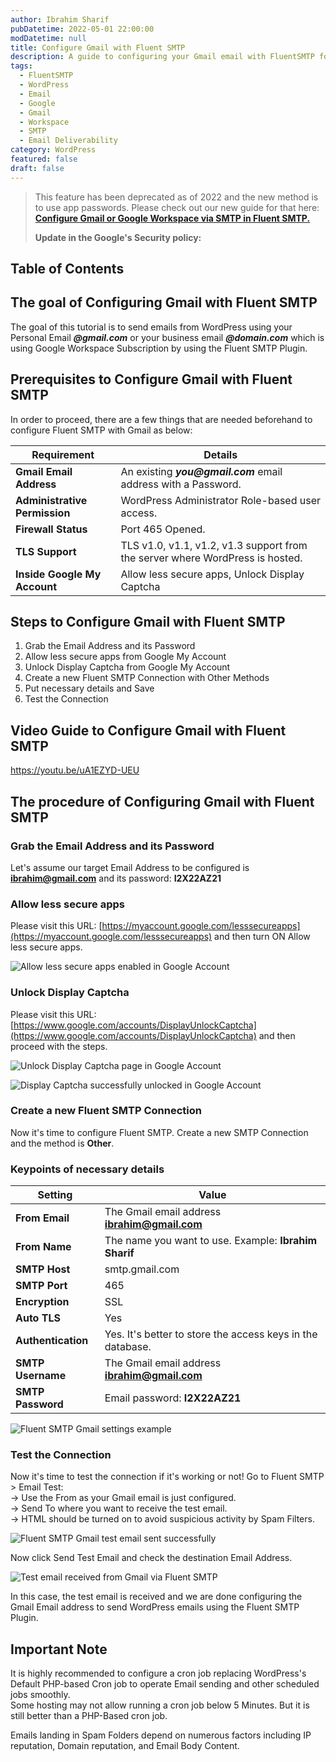 ```yaml
---
author: Ibrahim Sharif
pubDatetime: 2022-05-01 22:00:00
modDatetime: null
title: Configure Gmail with Fluent SMTP
description: A guide to configuring your Gmail email with FluentSMTP for WordPress email delivery.
tags:
  - FluentSMTP
  - WordPress
  - Email
  - Google
  - Gmail
  - Workspace
  - SMTP
  - Email Deliverability
category: WordPress
featured: false
draft: false
---
```


> This feature has been deprecated as of 2022 and the new method is to use app passwords. Please check out our new guide for that here: [**Configure Gmail or Google Workspace via SMTP in Fluent SMTP.**](../configure-google-gmail-with-fluent-smtp/)
> 
> **Update in the Google's Security policy:**

## Table of Contents

## The goal of Configuring Gmail with Fluent SMTP

The goal of this tutorial is to send emails from WordPress using your Personal Email **_@gmail.com_** or your business email **_@domain.com_** which is using Google Workspace Subscription by using the Fluent SMTP Plugin.

## Prerequisites to Configure Gmail with Fluent SMTP

In order to proceed, there are a few things that are needed beforehand to configure Fluent SMTP with Gmail as below:

| Requirement                | Details                                                                                   |
|----------------------------|-------------------------------------------------------------------------------------------|
| **Gmail Email Address**    | An existing **_you@gmail.com_** email address with a Password.                            |
| **Administrative Permission** | WordPress Administrator Role-based user access.                                         |
| **Firewall Status**        | Port 465 Opened.                                                                          |
| **TLS Support**            | TLS v1.0, v1.1, v1.2, v1.3 support from the server where WordPress is hosted.             |
| **Inside Google My Account** | Allow less secure apps, Unlock Display Captcha                                           |

## Steps to Configure Gmail with Fluent SMTP

1. Grab the Email Address and its Password
2. Allow less secure apps from Google My Account
3. Unlock Display Captcha from Google My Account
4. Create a new Fluent SMTP Connection with Other Methods
5. Put necessary details and Save
6. Test the Connection

## Video Guide to Configure Gmail with Fluent SMTP

https://youtu.be/uA1EZYD-UEU

## The procedure of Configuring Gmail with Fluent SMTP

### Grab the Email Address and its Password

Let's assume our target Email Address to be configured is **ibrahim@gmail.com** and its password: **I2X22AZ21**

### Allow less secure apps

Please visit this URL: [https://myaccount.google.com/lesssecureapps](https://myaccount.google.com/lesssecureapps) and then turn ON Allow less secure apps.

![Allow less secure apps enabled in Google Account](@/assets/images/posts/fluentsmtp/fluent_smtp_gmail_less_secure_on.png)

### Unlock Display Captcha

Please visit this URL: [https://www.google.com/accounts/DisplayUnlockCaptcha](https://www.google.com/accounts/DisplayUnlockCaptcha) and then proceed with the steps.

![Unlock Display Captcha page in Google Account](@/assets/images/posts/fluentsmtp/fluent_smtp_gmail_unlock_captcha.png)

![Display Captcha successfully unlocked in Google Account](@/assets/images/posts/fluentsmtp/fluent_smtp_gmail_unlock_captcha_done.png)

### Create a new Fluent SMTP Connection

Now it's time to configure Fluent SMTP. Create a new SMTP Connection and the method is **Other**.

### Keypoints of necessary details

| Setting           | Value                                                                                   |
|-------------------|-----------------------------------------------------------------------------------------|
| **From Email**    | The Gmail email address **ibrahim@gmail.com**                                           |
| **From Name**     | The name you want to use. Example: **Ibrahim Sharif**                                   |
| **SMTP Host**     | smtp.gmail.com                                                                          |
| **SMTP Port**     | 465                                                                                     |
| **Encryption**    | SSL                                                                                     |
| **Auto TLS**      | Yes                                                                                     |
| **Authentication**| Yes. It's better to store the access keys in the database.                              |
| **SMTP Username** | The Gmail email address **ibrahim@gmail.com**                                           |
| **SMTP Password** | Email password: **I2X22AZ21**                                                           |

![Fluent SMTP Gmail settings example](@/assets/images/posts/fluentsmtp/fluent_smtp_gmail_settings.png)

### Test the Connection

Now it's time to test the connection if it's working or not! Go to Fluent SMTP > Email Test:  
\-> Use the From as your Gmail email is just configured.  
\-> Send To where you want to receive the test email.  
\-> HTML should be turned on to avoid suspicious activity by Spam Filters.

![Fluent SMTP Gmail test email sent successfully](@/assets/images/posts/fluentsmtp/fluent_smtp_gmail_test_sent_success.png)

Now click Send Test Email and check the destination Email Address.

![Test email received from Gmail via Fluent SMTP](@/assets/images/posts/fluentsmtp/fluent_smtp_gmail_received.png)

In this case, the test email is received and we are done configuring the Gmail Email address to send WordPress emails using the Fluent SMTP Plugin.

## Important Note

It is highly recommended to configure a cron job replacing WordPress's Default PHP-based Cron job to operate Email sending and other scheduled jobs smoothly.  
Some hosting may not allow running a cron job below 5 Minutes. But it is still better than a PHP-Based cron job.

Emails landing in Spam Folders depend on numerous factors including IP reputation, Domain reputation, and Email Body Content.
